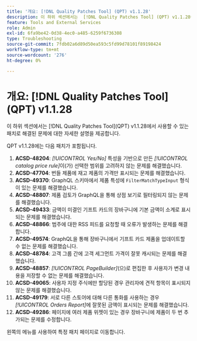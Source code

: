 ```yaml
---
title: '개요: [!DNL Quality Patches Tool] (QPT) v1.1.28'
description: 이 하위 섹션에서는  [!DNL Quality Patches Tool] (QPT) v1.1.28에서 사용할 수 있는 패치로 해결된 문제에 대한 자세한 설명을 제공합니다.
feature: Tools and External Services
role: Admin
exl-id: 6fa9be42-0d38-4ec0-a485-6259f6736308
type: Troubleshooting
source-git-commit: 7fdb02a6d89d50ea593c5fd99d78101f89198424
workflow-type: tm+mt
source-wordcount: '276'
ht-degree: 0%

---
```


# 개요: [!DNL Quality Patches Tool]&#x200B;(QPT) v1.1.28

이 하위 섹션에서는 [!DNL Quality Patches Tool]&#x200B;(QPT) v1.1.28에서 사용할 수 있는 패치로 해결된 문제에 대한 자세한 설명을 제공합니다.

QPT v1.1.28에는 다음 패치가 포함됩니다.

1. **ACSD-48204**: *[!UICONTROL Yes/No]* 특성을 기반으로 만든 *[!UICONTROL catalog price rule]*&#x200B;이(가) 선택한 범위를 고려하지 않는 문제를 해결했습니다.
1. **ACSD-47704**: 번들 제품에 재고 제품의 가격만 표시되는 문제를 해결했습니다.
1. **ACSD-49370**: GraphQL 스키마에서 제품 특성에 `FilterMatchTypeInput` 형식이 있는 문제를 해결했습니다.
1. **ACSD-48807**: 제품 검토가 GraphQL을 통해 상점 보기로 필터링되지 않는 문제를 해결했습니다.
1. **ACSD-49433**: 금액이 미결인 기프트 카드의 장바구니에 기본 금액이 소계로 표시되는 문제를 해결했습니다.
1. **ACSD-48866**: 범주에 대한 RSS 피드를 요청할 때 오류가 발생하는 문제를 해결합니다.
1. **ACSD-49574**: GraphQL을 통해 장바구니에서 기프트 카드 제품을 업데이트할 수 없는 문제를 해결했습니다.
1. **ACSD-48784**: 고객 그룹 간에 고객 세그먼트 가격이 잘못 캐시되는 문제를 해결했습니다.
1. **ACSD-48857**: *[!UICONTROL PageBuilder]*(으)로 편집한 후 사용자가 변경 내용을 저장할 수 없는 문제를 해결했습니다.
1. **ACSD-49065**: 사용자 지정 주식에만 할당된 경우 관리자에 견적 항목이 표시되지 않는 문제를 해결했습니다.
1. **ACSD-49179**: 서로 다른 스토어에 대해 다른 통화를 사용하는 경우 *[!UICONTROL Orders Report]*&#x200B;에 잘못된 금액이 표시되는 문제를 해결했습니다.
1. **ACSD-49286**: 페이지에 여러 제품 위젯이 있는 경우 장바구니에 제품이 두 번 추가되는 문제를 수정합니다.

왼쪽의 메뉴를 사용하여 특정 패치 페이지로 이동합니다.
